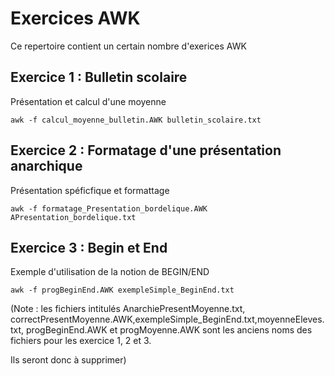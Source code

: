 # Exercices AWK

Ce repertoire contient un certain nombre d'exerices AWK

## Exercice 1 : Bulletin scolaire

Présentation et calcul d'une moyenne

`awk -f calcul_moyenne_bulletin.AWK bulletin_scolaire.txt`

## Exercice 2 : Formatage d'une présentation anarchique

Présentation spéficfique et formattage

`awk -f formatage_Presentation_bordelique.AWK APresentation_bordelique.txt`

## Exercice 3 : Begin et End

Exemple d'utilisation de la notion de BEGIN/END

`awk -f progBeginEnd.AWK exempleSimple_BeginEnd.txt`

(Note : les fichiers intitulés AnarchiePresentMoyenne.txt, correctPresentMoyenne.AWK,exempleSimple_BeginEnd.txt,moyenneEleves.txt,
progBeginEnd.AWK et progMoyenne.AWK sont les anciens noms des fichiers pour les exercice 1, 2 et 3.

Ils seront donc à supprimer)

